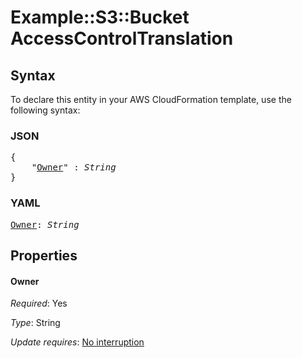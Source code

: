 # Example::S3::Bucket AccessControlTranslation

## Syntax

To declare this entity in your AWS CloudFormation template, use the following syntax:

### JSON

<pre>
{
    "<a href="#owner" title="Owner">Owner</a>" : <i>String</i>
}
</pre>

### YAML

<pre>
<a href="#owner" title="Owner">Owner</a>: <i>String</i>
</pre>

## Properties

#### Owner

_Required_: Yes

_Type_: String

_Update requires_: [No interruption](https://docs.aws.amazon.com/AWSCloudFormation/latest/UserGuide/using-cfn-updating-stacks-update-behaviors.html#update-no-interrupt)
